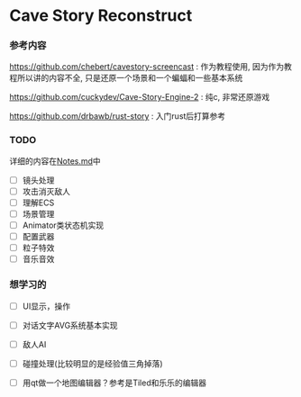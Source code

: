 # Cave Story Reconstruct

### 参考内容

https://github.com/chebert/cavestory-screencast : 作为教程使用, 因为作为教程所以讲的内容不全, 只是还原一个场景和一个蝙蝠和一些基本系统

https://github.com/cuckydev/Cave-Story-Engine-2 : 纯c, 非常还原游戏

https://github.com/drbawb/rust-story : 入门rust后打算参考

### TODO

详细的内容在[Notes.md](Notes.md)中

- [ ] 镜头处理
- [ ] 攻击消灭敌人
- [ ] 理解ECS
- [ ] 场景管理
- [ ] Animator类状态机实现
- [ ] 配置武器
- [ ] 粒子特效
- [ ] 音乐音效

### 想学习的

- [ ] UI显示，操作
- [ ] 对话文字AVG系统基本实现
- [ ] 敌人AI
- [ ] 碰撞处理(比较明显的是经验值三角掉落)
- [ ] 用qt做一个地图编辑器？参考是Tiled和乐乐的编辑器

